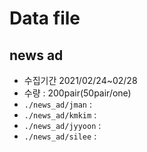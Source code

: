 # Data file
## news ad
- 수집기간 2021/02/24~02/28
- 수량 : 200pair(50pair/one)
- `./news_ad/jman` : 
- `./news_ad/kmkim` :
- `./news_ad/jyyoon` :
- `./news_ad/silee` :
